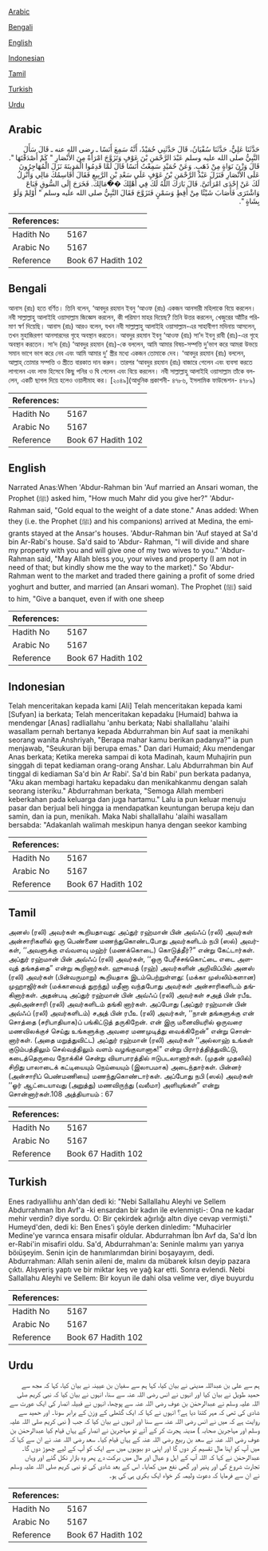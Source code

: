 [Arabic](#arabic)

[Bengali](#bengali)

[English](#english)

[Indonesian](#indonesian)

[Tamil](#tamil)

[Turkish](#turkish)

[Urdu](#urdu)

## Arabic


<div dir="rtl" lang="ar" style={{fontSize:'larger',backgroundColor:'#f8f9fa',padding:20}}>
حَدَّثَنَا عَلِيٌّ، حَدَّثَنَا سُفْيَانُ، قَالَ حَدَّثَنِي حُمَيْدٌ، أَنَّهُ سَمِعَ أَنَسًا ـ رضى الله عنه ـ قَالَ سَأَلَ النَّبِيُّ صلى الله عليه وسلم عَبْدَ الرَّحْمَنِ بْنَ عَوْفٍ وَتَزَوَّجَ امْرَأَةً مِنَ الأَنْصَارِ ‏"‏ كَمْ أَصْدَقْتَهَا ‏"‏‏.‏ قَالَ وَزْنَ نَوَاةٍ مِنْ ذَهَبٍ‏.‏ وَعَنْ حُمَيْدٍ سَمِعْتُ أَنَسًا قَالَ لَمَّا قَدِمُوا الْمَدِينَةَ نَزَلَ الْمُهَاجِرُونَ عَلَى الأَنْصَارِ فَنَزَلَ عَبْدُ الرَّحْمَنِ بْنُ عَوْفٍ عَلَى سَعْدِ بْنِ الرَّبِيعِ فَقَالَ أُقَاسِمُكَ مَالِي وَأَنْزِلُ لَكَ عَنْ إِحْدَى امْرَأَتَىَّ‏.‏ قَالَ بَارَكَ اللَّهُ لَكَ فِي أَهْلِكَ ��َمَالِكَ‏.‏ فَخَرَجَ إِلَى السُّوقِ فَبَاعَ وَاشْتَرَى فَأَصَابَ شَيْئًا مِنْ أَقِطٍ وَسَمْنٍ فَتَزَوَّجَ فَقَالَ النَّبِيُّ صلى الله عليه وسلم ‏"‏ أَوْلِمْ وَلَوْ بِشَاةٍ ‏"‏‏.‏
</div>
<div style={{backgroundColor:'#f8f9fa',padding:20, marginBottom: 10}}><table> <thead> <tr> <th>References:</th> <th></th> </tr> </thead> <tbody><tr><td>Hadith No</td><td>5167</td></tr><tr><td>Arabic No</td><td>5167</td></tr><tr><td>Reference</td><td>Book 67 Hadith 102</td></tr></tbody></table></div>

## Bengali


<div dir="ltr" lang="bn" style={{fontSize:'larger',backgroundColor:'#f8f9fa',padding:20}}>
আনাস (রাঃ) হতে বর্ণিত। তিনি বলেন, ‘আবদুর রহমান ইবনু ‘আওফ (রাঃ) একজন আনসারী মহিলাকে বিয়ে করলেন। নবী সাল্লাল্লাহু আলাইহি ওয়াসাল্লাম জিজ্ঞেস করলেন, কী পরিমাণ মাহর দিয়েছ? তিনি উত্তর করলেন, খেজুরের আঁটির পরিমাণ স্বর্ণ দিয়েছি। আনাস (রাঃ) আরও বলেন, যখন নবী সাল্লাল্লাহু আলাইহি ওয়াসাল্লাম-এর সাহাবীগণ মদিনায় আসলেন, তখন মুহাজিরগণ আনসারদের গৃহে অবস্থান করতেন। আবদুর রহমান ইবনু ‘আওফ (রাঃ) সা’দ ইবনু রাবী (রাঃ)-এর গৃহে অবস্থান করতেন। সা‘দ (রাঃ) ‘আবদুর রহমান (রাঃ)-কে বললেন, আমি আমার বিষয়-সম্পত্তি দু’ভাগ করে আমরা উভয়ে সমান ভাগে ভাগ করে নেব এবং আমি আমার দু’ স্ত্রীর মধ্যে একজন তোমাকে দেব। ‘আবদুর রহমান (রাঃ) বললেন, আল্লাহ্ তোমার সম্পত্তি ও স্ত্রীতে বারকাত দান করুন। তারপর ‘আবদুর রহমান (রাঃ) বাজারে গেলেন এবং ব্যবসা করতে লাগলেন এবং লাভ হিসেবে কিছু পনির ও ঘি পেলেন এবং বিয়ে করলেন। নবী সাল্লাল্লাহু আলাইহি ওয়াসাল্লাম তাঁকে বললেন, একটি ছাগল দিয়ে হলেও ওয়ালীমাহ কর। [২০৪৯](আধুনিক প্রকাশনী- ৪৭৮৬, ইসলামিক ফাউন্ডেশন- ৪৭৮৯)
</div>
<div style={{backgroundColor:'#f8f9fa',padding:20, marginBottom: 10}}><table> <thead> <tr> <th>References:</th> <th></th> </tr> </thead> <tbody><tr><td>Hadith No</td><td>5167</td></tr><tr><td>Arabic No</td><td>5167</td></tr><tr><td>Reference</td><td>Book 67 Hadith 102</td></tr></tbody></table></div>

## English


<div dir="ltr" lang="en" style={{fontSize:'larger',backgroundColor:'#f8f9fa',padding:20}}>
Narrated Anas:When 'Abdur-Rahman bin 'Auf married an Ansari woman, the Prophet (ﷺ) asked him, "How much Mahr did you give her?" 'Abdur-Rahman said, "Gold equal to the weight of a date stone." Anas added: When they (i.e. the Prophet (ﷺ) and his companions) arrived at Medina, the emigrants stayed at the Ansar's houses. 'Abdur-Rahman bin 'Auf stayed at Sa'd bin Ar-Rabi's house. Sa'd said to 'Abdur- Rahman, "I will divide and share my property with you and will give one of my two wives to you." 'Abdur-Rahman said, "May Allah bless you, your wives and property (I am not in need of that; but kindly show me the way to the market)." So 'Abdur-Rahman went to the market and traded there gaining a profit of some dried yoghurt and butter, and married (an Ansari woman). The Prophet (ﷺ) said to him, "Give a banquet, even if with one sheep
</div>
<div style={{backgroundColor:'#f8f9fa',padding:20, marginBottom: 10}}><table> <thead> <tr> <th>References:</th> <th></th> </tr> </thead> <tbody><tr><td>Hadith No</td><td>5167</td></tr><tr><td>Arabic No</td><td>5167</td></tr><tr><td>Reference</td><td>Book 67 Hadith 102</td></tr></tbody></table></div>

## Indonesian


<div dir="ltr" lang="id" style={{fontSize:'larger',backgroundColor:'#f8f9fa',padding:20}}>
Telah menceritakan kepada kami [Ali] Telah menceritakan kepada kami [Sufyan] ia berkata; Telah menceritakan kepadaku [Humaid] bahwa ia mendengar [Anas] radliallahu 'anhu berkata; Nabi shallallahu 'alaihi wasallam pernah bertanya kepada Abdurrahman bin Auf saat ia menikahi seorang wanita Anshriyah, "Berapa mahar kamu berikan padanya?" ia pun menjawab, "Seukuran biji berupa emas." Dan dari Humaid; Aku mendengar Anas berkata; Ketika mereka sampai di kota Madinah, kaum Muhajirin pun singgah di tepat kediaman orang-orang Anshar. Lalu Abdurrahman bin Auf tinggal di kediaman Sa'd bin Ar Rabi'. Sa'd bin Rabi' pun berkata padanya, "Aku akan membagi hartaku kepadaku dan menikahkanmu dengan salah seorang isteriku." Abdurrahman berkata, "Semoga Allah memberi keberkahan pada keluarga dan juga hartamu." Lalu ia pun keluar menuju pasar dan berjual beli hingga ia mendapatkan keuntungan berupa keju dan samin, dan ia pun, menikah. Maka Nabi shallallahu 'alaihi wasallam bersabda: "Adakanlah walimah meskipun hanya dengan seekor kambing
</div>
<div style={{backgroundColor:'#f8f9fa',padding:20, marginBottom: 10}}><table> <thead> <tr> <th>References:</th> <th></th> </tr> </thead> <tbody><tr><td>Hadith No</td><td>5167</td></tr><tr><td>Arabic No</td><td>5167</td></tr><tr><td>Reference</td><td>Book 67 Hadith 102</td></tr></tbody></table></div>

## Tamil


<div dir="ltr" lang="ta" style={{fontSize:'larger',backgroundColor:'#f8f9fa',padding:20}}>
அனஸ் (ரலி) அவர்கள் கூறியதாவது: அப்துர் ரஹ்மான் பின் அவ்ஃப் (ரலி) அவர்கள் அன்சாரிகளில் ஒரு பெண்ணை மணந்துகொண்டபோது அவர்களிடம் நபி (ஸல்) அவர்கள், ‘‘அவளுக்கு எவ்வளவு மஹ்ர் (மணக்கொடை) கொடுத்தீர்?” என்று கேட்டார்கள். அப்துர் ரஹ்மான் பின் அவ்ஃப் (ரலி) அவர்கள், ‘‘ஒரு பேரீச்சங்கொட்டை எடை அளவுத் தங்கத்தை” என்று கூறினார்கள். ஹுமைத் (ரஹ்) அவர்களின் அறிவிப்பில் அனஸ் (ரலி) அவர்கள் (பின்வருமாறு) கூறியதாக இடம்பெற்றுள்ளது: (மக்கா முஸ்லிம்களான) முஹாஜிர்கள் (மக்காவைத் துறந்து) மதீனா வந்தபோது அவர்கள் அன்சாரிகளிடம் தங்கினார்கள். அதன்படி அப்துர் ரஹ்மான் பின் அவ்ஃப் (ரலி) அவர்கள் சஅத் பின் ரபீஉ அல்அன்சாரி (ரலி) அவர்களிடம் தங்கி னார்கள். அப்போது (அப்துர் ரஹ்மான் பின் அவ்ஃப் (ரலி) அவர்களிடம்) சஅத் பின் ரபீஉ (ரலி) அவர்கள், ‘‘நான் தங்களுக்கு என் சொத்தை (சரிபாதியாக)ப் பங்கிட்டுத் தருகிறேன். என் இரு மனைவியரில் ஒருவரை மணவிலக்குச் செய்து உங்களுக்கு அவரை மணமுடித்து வைக்கிறேன்” என்று சொன்னார்கள். (அதை மறுத்துவிட்ட) அப்துர் ரஹ்மான் (ரலி) அவர்கள் ‘‘அல்லாஹ் உங்கள் குடும்பத்திலும் செல்வத்திலும் வளம் வழங்குவானாக!” என்று பிரார்த்தித்துவிட்டு, கடைத்தெருவை நோக்கிச் சென்று வியாபாரத்தில் ஈடுபடலானார்கள். (முதன் முதலில்) சிறிது பாலாடைக் கட்டியையும் நெய்யையும் (இலாபமாக) அடைந்தார்கள். பின்னர் (அன்சாரிப் பெண்மணியை) மணந்துகொண்டார்கள். அப்போது நபி (ஸல்) அவர்கள் ‘‘ஓர் ஆட்டையாவது (அறுத்து) மணவிருந்து (வலீமா) அளியுங்கள்” என்று சொன்னார்கள்.108 அத்தியாயம் : 67
</div>
<div style={{backgroundColor:'#f8f9fa',padding:20, marginBottom: 10}}><table> <thead> <tr> <th>References:</th> <th></th> </tr> </thead> <tbody><tr><td>Hadith No</td><td>5167</td></tr><tr><td>Arabic No</td><td>5167</td></tr><tr><td>Reference</td><td>Book 67 Hadith 102</td></tr></tbody></table></div>

## Turkish


<div dir="ltr" lang="tr" style={{fontSize:'larger',backgroundColor:'#f8f9fa',padding:20}}>
Enes radıyalliıhu anh'dan dedi ki: "Nebi Sallallahu Aleyhi ve Sellem Abdurrahman İbn Avf'a -ki ensardan bir kadın ile evlenmişti-: Ona ne kadar mehir verdin? diye sordu. O: Bir çekirdek ağırlığı altın diye cevap vermişti." Humeyd'den, dedi ki: Ben Enes'i şöyle derken dinledim: "Muhacirler Medine'ye varınca ensara misafir oldular. Abdurrahman İbn Avf da, Sa'd İbn er-Rabi'in misafiri oldu. Sa'd, Abdurrahman'a: Seninle malımı yarı yarıya böıüşeyim. Senin için de hanımlarımdan birini boşayayım, dedi. Abdurrahman: Allah senin aileni de, malını da mübarek kılsın deyip pazara çıktı. Alışveriş yaptı ve bir miktar keş ve yağ kar etti. Sonra evlendi. Nebi Sallallahu Aleyhi ve Sellem: Bir koyun ile dahi olsa velime ver, diye buyurdu
</div>
<div style={{backgroundColor:'#f8f9fa',padding:20, marginBottom: 10}}><table> <thead> <tr> <th>References:</th> <th></th> </tr> </thead> <tbody><tr><td>Hadith No</td><td>5167</td></tr><tr><td>Arabic No</td><td>5167</td></tr><tr><td>Reference</td><td>Book 67 Hadith 102</td></tr></tbody></table></div>

## Urdu


<div dir="rtl" lang="ur" style={{fontSize:'larger',backgroundColor:'#f8f9fa',padding:20}}>
ہم سے علی بن عبداللہ مدینی نے بیان کیا، کہا ہم سے سفیان بن عیینہ نے بیان کیا، کہا کہ مجھ سے حمید طویل نے بیان کیا اور انہوں نے انس رضی اللہ عنہ سے سنا، انہوں نے بیان کیا کہ نبی کریم صلی اللہ علیہ وسلم نے عبدالرحمٰن بن عوف رضی اللہ عنہ سے پوچھا، انہوں نے قبیلہ انصار کی ایک عورت سے شادی کی تھی کہ مہر کتنا دیا ہے؟ انہوں نے کہا کہ ایک گٹھلی کے وزن کے برابر سونا۔ اور حمید سے روایت ہے کہ میں نے انس رضی اللہ عنہ سے سنا اور انہوں نے بیان کیا کہ جب ( نبی کریم صلی اللہ علیہ وسلم اور مہاجرین صحابہ ) مدینہ ہجرت کر کے آئے تو مہاجرین نے انصار کے یہاں قیام کیا عبدالرحمٰن بن عوف رضی اللہ عنہ نے سعد بن ربیع رضی اللہ عنہ کے یہاں قیام کیا۔ سعد رضی اللہ عنہ نے ان سے کہا کہ میں آپ کو اپنا مال تقسیم کر دوں گا اور اپنی دو بیویوں میں سے ایک کو آپ کے لیے چھوڑ دوں گا۔ عبدالرحمٰن نے کہا کہ اللہ آپ کے اہل و عیال اور مال میں برکت دے پھر وہ بازار نکل گئے اور وہاں تجارت شروع کی اور پنیر اور گھی نفع میں کمایا۔ اس کے بعد شادی کی تو نبی کریم صلی اللہ علیہ وسلم نے ان سے فرمایا کہ دعوت ولیمہ کر خواہ ایک بکری ہی کی ہو۔
</div>
<div style={{backgroundColor:'#f8f9fa',padding:20, marginBottom: 10}}><table> <thead> <tr> <th>References:</th> <th></th> </tr> </thead> <tbody><tr><td>Hadith No</td><td>5167</td></tr><tr><td>Arabic No</td><td>5167</td></tr><tr><td>Reference</td><td>Book 67 Hadith 102</td></tr></tbody></table></div>